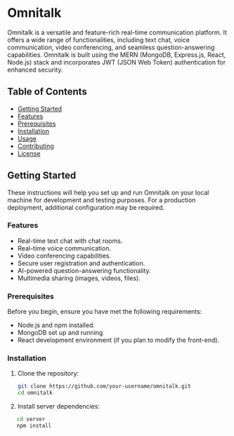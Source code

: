 # Omnitalk

Omnitalk is a versatile and feature-rich real-time communication platform. It offers a wide range of functionalities, including text chat, voice communication, video conferencing, and seamless question-answering capabilities. Omnitalk is built using the MERN (MongoDB, Express.js, React, Node.js) stack and incorporates JWT (JSON Web Token) authentication for enhanced security.

## Table of Contents

- [Getting Started](#getting-started)
- [Features](#features)
- [Prerequisites](#prerequisites)
- [Installation](#installation)
- [Usage](#usage)
- [Contributing](#contributing)
- [License](#license)

## Getting Started

These instructions will help you set up and run Omnitalk on your local machine for development and testing purposes. For a production deployment, additional configuration may be required.

### Features

- Real-time text chat with chat rooms.
- Real-time voice communication.
- Video conferencing capabilities.
- Secure user registration and authentication.
- AI-powered question-answering functionality.
- Multimedia sharing (images, videos, files).

### Prerequisites

Before you begin, ensure you have met the following requirements:

- Node.js and npm installed.
- MongoDB set up and running.
- React development environment (if you plan to modify the front-end).

### Installation

1. Clone the repository:

   ```sh
   git clone https://github.com/your-username/omnitalk.git
   cd omnitalk

2. Install server dependencies:

```sh
   cd server
   npm install


